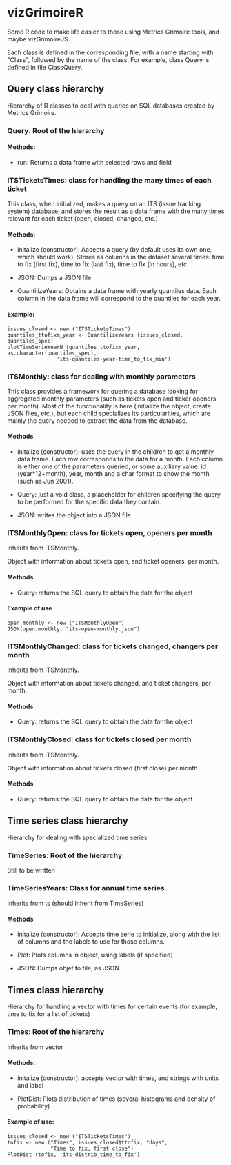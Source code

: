 vizGrimoireR
============

Some R code to make life easier to those using Metrics Grimoire tools, and maybe vizGrimoireJS.

Each class is defined in the corresponding file, with a name starting with "Class", followed by the name of the class. For example, class Query is defined in file ClassQuery.

Query class hierarchy
---------------------

Hierarchy of R classes to deal with queries on SQL databases created by Metrics Grimoire.

### Query: Root of the hierarchy

#### Methods:

* run: Returns a data frame with selected rows and field


### ITSTicketsTimes: class for handling the many times of each ticket

This class, when initialized, makes a query on an ITS (issue tracking system) database, and stores the result as a data frame with the many times relevant for each ticket (open, closed, changed, etc.)

#### Methods:

* initalize (constructor): Accepts a query (by default uses its own one, which should work). Stores as columns in the dataset several times: time to fix (first fix), time to fix (last fix), time to fix (in hours), etc.

* JSON: Dumps a JSON file

* QuantilizeYears: Obtains a data frame with yearly quantiles data. Each column in the data frame will correspond to the quantiles for each year.

#### Example:

    issues_closed <- new ("ITSTicketsTimes")
    quantiles_ttofixm_year <- QuantilizeYears (issues_closed, quantiles_spec)
    plotTimeSerieYearN (quantiles_ttofixm_year, as.character(quantiles_spec),
                    'its-quantiles-year-time_to_fix_min')


### ITSMonthly: class for dealing with monthly parameters

This class provides a framework for quering a database looking for aggregated monthly parameters (such as tickets open and ticker openers per month). Most of the functionality is here (initialize the object, create JSON files, etc.), but each child specializes its particularities, which are mainly the query needed to extract the data from the database.

#### Methods

* initalize (constructor): uses the query in the children to get a monthly data frame. Each row corresponds to the data for a month. Each column is either one of the parameters queried, or some auxiliary value: id (year*12+month), year, month and a char format to show the month (such as Jun 2001).

* Query: just a void class, a placeholder for children specifying the query to be performed for the specific data they contain

* JSON: writes the object into a JSON file

### ITSMonthlyOpen: class for tickets open, openers per month

Inherits from ITSMonthly.

Object with information about tickets open, and ticket openers, per month.

#### Methods

* Query: returns the SQL query to obtain the data for the object

#### Example of use

    open.monthly <- new ("ITSMonthlyOpen")
    JSON(open.monthly, "its-open-monthly.json")

### ITSMonthlyChanged: class for tickets changed, changers per month

Inherits from ITSMonthly.

Object with information about tickets changed, and ticket changers, per month.

#### Methods

* Query: returns the SQL query to obtain the data for the object

### ITSMonthlyClosed: class for tickets closed per month

Inherits from ITSMonthly.

Object with information about tickets closed (first close) per month.

#### Methods

* Query: returns the SQL query to obtain the data for the object


Time series class hierarchy
---------------------------

Hierarchy for dealing with specialized time series

### TimeSeries: Root of the hierarchy

Still to be written

### TimeSeriesYears: Class for annual time series

Inherits from ts (should inherit from TimeSeries)

#### Methods

* initalize (constructor): Accepts time serie to initialize, along with the list of columns and the labels to use for those columns.

* Plot: Plots columns in object, using labels (if specified)

* JSON: Dumps objet to file, as JSON

Times class hierarchy
---------------------

Hierarchy for handling a vector with times for certain events (for example, time to fix for a list of tickets)

### Times: Root of the hierarchy

Inherits from vector

#### Methods:

* initalize (constructor): accepts vector with times, and strings with units and label

* PlotDist: Plots distribution of times (several histograms and density of probability)

#### Example of use:

    issues_closed <- new ("ITSTicketsTimes")
    tofix <- new ("Times", issues_closed$ttofix, "days",
                  "Time to fix, first close")
    PlotDist (tofix, 'its-distrib_time_to_fix')
